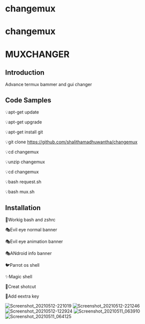# changemux

# changemux

# MUXCHANGER

## Introduction

Advance termux bammer and gui changer 

## Code Samples

💡apt-get update 

💡apt-get upgrade 

💡apt-get install git

💡git clone https://github.com/shalithamadhuwantha/changemux

💡cd changemux

💡unzip changemux

💡cd changemux

💡bash request.sh

💡bash mux.sh



## Installation

🎲Workig bash and zshrc

🎭Evil eye normal banner 

🎭Evil eye animation banner 

🎭ANdroid info banner 

🐦Parrot os shell

✨️Magic shell

🎃Creat shotcut

🔑Add eextra key 



![Screenshot_20210512-221019](https://user-images.githubusercontent.com/78067281/118056997-988a2500-b3a8-11eb-97af-e4fb96a1b085.jpg)
![Screenshot_20210512-221246](https://user-images.githubusercontent.com/78067281/118057007-9de76f80-b3a8-11eb-9cf3-3446ba561e3a.jpg)
![Screenshot_20210512-122924](https://user-images.githubusercontent.com/78067281/118057018-a0e26000-b3a8-11eb-8246-62889f7ceef5.jpg)
![Screenshot_20210511_063910](https://user-images.githubusercontent.com/78067281/118057033-a8096e00-b3a8-11eb-89db-5bf4965be771.jpg)
![Screenshot_20210511_064125](https://user-images.githubusercontent.com/78067281/118057038-a9d33180-b3a8-11eb-986e-23c52a36d9bd.jpg)
